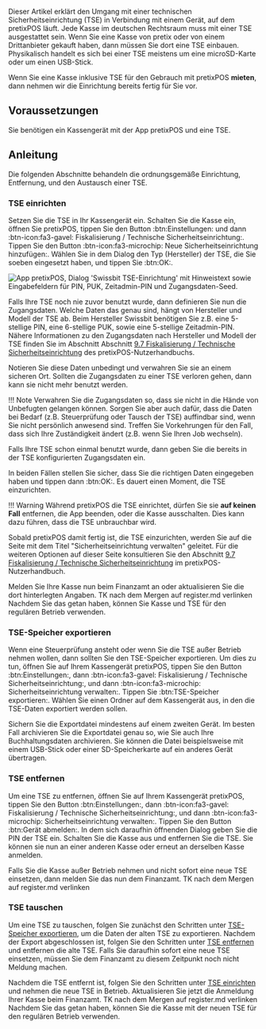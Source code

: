 Dieser Artikel erklärt den Umgang mit einer technischen Sicherheitseinrichtung (TSE) in Verbindung mit einem Gerät, auf dem pretixPOS läuft. 
Jede Kasse im deutschen Rechtsraum muss mit einer TSE ausgestattet sein. 
Wenn Sie eine Kasse von pretix oder von einem Drittanbieter gekauft haben, dann müssen Sie dort eine TSE einbauen. 
Physikalisch handelt es sich bei einer TSE meistens um eine microSD-Karte oder um einen USB-Stick. 

Wenn Sie eine Kasse inklusive TSE für den Gebrauch mit pretixPOS **mieten**, dann nehmen wir die Einrichtung bereits fertig für Sie vor. 

## Voraussetzungen 

Sie benötigen ein Kassengerät mit der App pretixPOS und eine TSE. 

## Anleitung 

Die folgenden Abschnitte behandeln die ordnungsgemäße Einrichtung, Entfernung, und den Austausch einer TSE. 

### TSE einrichten

Setzen Sie die TSE in Ihr Kassengerät ein. 
Schalten Sie die Kasse ein, öffnen Sie pretixPOS, tippen Sie den Button :btn:Einstellungen: und dann :btn-icon:fa3-gavel: Fiskalisierung / Technische Sicherheitseinrichtung:. 
Tippen Sie den Button :btn-icon:fa3-microchip: Neue Sicherheitseinrichtung hinzufügen:. 
Wählen Sie in dem Dialog den Typ (Hersteller) der TSE, die Sie soeben eingesetzt haben, und tippen Sie :btn:OK:. 

![App pretixPOS, Dialog 'Swissbit TSE-Einrichtung' mit Hinweistext sowie Eingabefeldern für PIN, PUK, Zeitadmin-PIN und Zugangsdaten-Seed.](../../assets/screens/pos/einrichtung-swissbit.png "Swissbit TSE-Einrichtung")

Falls Ihre TSE noch nie zuvor benutzt wurde, dann definieren Sie nun die Zugangsdaten. 
Welche Daten das genau sind, hängt von Hersteller und Modell der TSE ab. 
Beim Hersteller Swissbit benötigen Sie z.B. eine 5-stellige PIN, eine 6-stellige PUK, sowie eine 5-stellige Zeitadmin-PIN. 
Nähere Informationen zu den Zugangsdaten nach Hersteller und Modell der TSE finden Sie im Abschnitt Abschnitt [9.7 Fiskalisierung / Technische Sicherheitseinrichtung](https://download.pretix.eu/pretixpos.pdf#section.9.7) des pretixPOS-Nutzerhandbuchs. 

Notieren Sie diese Daten unbedingt und verwahren Sie sie an einem sicheren Ort. 
Sollten die Zugangsdaten zu einer TSE verloren gehen, dann kann sie nicht mehr benutzt werden. 

!!! Note 
    Verwahren Sie die Zugangsdaten so, dass sie nicht in die Hände von Unbefugten gelangen können. 
    Sorgen Sie aber auch dafür, dass die Daten bei Bedarf (z.B. Steuerprüfung oder Tausch der TSE) auffindbar sind, wenn Sie nicht persönlich anwesend sind. 
    Treffen Sie Vorkehrungen für den Fall, dass sich Ihre Zuständigkeit ändert (z.B. wenn Sie Ihren Job wechseln). 

Falls Ihre TSE schon einmal benutzt wurde, dann geben Sie die bereits in der TSE konfigurierten Zugangsdaten ein. 

In beiden Fällen stellen Sie sicher, dass Sie die richtigen Daten eingegeben haben und tippen dann :btn:OK:. 
Es dauert einen Moment, die TSE einzurichten. 

!!! Warning 
    Während pretixPOS die TSE einrichtet, dürfen Sie sie **auf keinen Fall** entfernen, die App beenden, oder die Kasse ausschalten. 
    Dies kann dazu führen, dass die TSE unbrauchbar wird. 

Sobald pretixPOS damit fertig ist, die TSE einzurichten, werden Sie auf die Seite mit dem Titel "Sicherheitseinrichtung verwalten" geleitet. 
Für die weiteren Optionen auf dieser Seite konsultieren Sie den Abschnitt [9.7 Fiskalisierung / Technische Sicherheitseinrichtung](https://download.pretix.eu/pretixpos.pdf#section.9.7) im pretixPOS-Nutzerhandbuch. 

Melden Sie Ihre Kasse nun beim Finanzamt an oder aktualisieren Sie die dort hinterlegten Angaben. 
TK nach dem Mergen auf register.md verlinken
Nachdem Sie das getan haben, können Sie Kasse und TSE für den regulären Betrieb verwenden. 

### TSE-Speicher exportieren 

Wenn eine Steuerprüfung ansteht oder wenn Sie die TSE außer Betrieb nehmen wollen, dann sollten Sie den TSE-Speicher exportieren. 
Um dies zu tun, öffnen Sie auf Ihrem Kassengerät pretixPOS, tippen Sie den Button :btn:Einstellungen:, dann :btn-icon:fa3-gavel: Fiskalisierung / Technische Sicherheitseinrichtung:, und dann :btn-icon:fa3-microchip: Sicherheitseinrichtung verwalten:. 
Tippen Sie :btn:TSE-Speicher exportieren:.
Wählen Sie einen Ordner auf dem Kassengerät aus, in den die TSE-Daten exportiert werden sollen.

Sichern Sie die Exportdatei mindestens auf einem zweiten Gerät. 
Im besten Fall archivieren Sie die Exportdatei genau so, wie Sie auch Ihre Buchhaltungsdaten archivieren. 
Sie können die Datei beispielsweise mit einem USB-Stick oder einer SD-Speicherkarte auf ein anderes Gerät übertragen. 

### TSE entfernen

Um eine TSE zu entfernen, öffnen Sie auf Ihrem Kassengerät pretixPOS, tippen Sie den Button :btn:Einstellungen:, dann :btn-icon:fa3-gavel: Fiskalisierung / Technische Sicherheitseinrichtung:, und dann :btn-icon:fa3-microchip: Sicherheitseinrichtung verwalten:. 
Tippen Sie den Button :btn:Gerät abmelden:. 
In dem sich daraufhin öffnenden Dialog geben Sie die PIN der TSE ein. 
Schalten Sie die Kasse aus und entfernen Sie die TSE. 
Sie können sie nun an einer anderen Kasse oder erneut an derselben Kasse anmelden. 

Falls Sie die Kasse außer Betrieb nehmen und nicht sofort eine neue TSE einsetzen, dann melden Sie das nun dem Finanzamt. 
TK nach dem Mergen auf register.md verlinken

### TSE tauschen

Um eine TSE zu tauschen, folgen Sie zunächst den Schritten unter [TSE-Speicher exportieren](tse.md#tse-speicher-exportieren), um die Daten der alten TSE zu exportieren. 
Nachdem der Export abgeschlossen ist, folgen Sie den Schritten unter [TSE entfernen](tse.md#tse-entfernen) und entfernen die alte TSE. 
Falls Sie daraufhin sofort eine neue TSE einsetzen, müssen Sie dem Finanzamt zu diesem Zeitpunkt noch nicht Meldung machen. 

Nachdem die TSE entfernt ist, folgen Sie den Schritten unter [TSE einrichten](tse.md#tse-einrichten) und nehmen die neue TSE in Betrieb. 
Aktualisieren Sie jetzt die Anmeldung Ihrer Kasse beim Finanzamt. 
TK nach dem Mergen auf register.md verlinken
Nachdem Sie das getan haben, können Sie die Kasse mit der neuen TSE für den regulären Betrieb verwenden. 